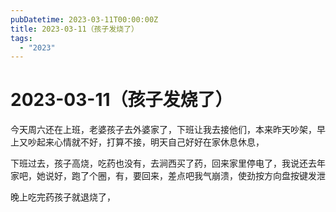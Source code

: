 ```yaml
---
pubDatetime: 2023-03-11T00:00:00Z
title: 2023-03-11（孩子发烧了）
tags:
  - "2023"
---
```


# 2023-03-11（孩子发烧了）

今天周六还在上班，老婆孩子去外婆家了，下班让我去接他们，本来昨天吵架，早上又吵起来心情就不好，打算不接，明天自己好好在家休息休息，

下班过去，孩子高烧，吃药也没有，去涧西买了药，回来家里停电了，我说还去年家吧，她说好，跑了个圈，有，要回来，差点吧我气崩溃，使劲按方向盘按键发泄

晚上吃完药孩子就退烧了，
